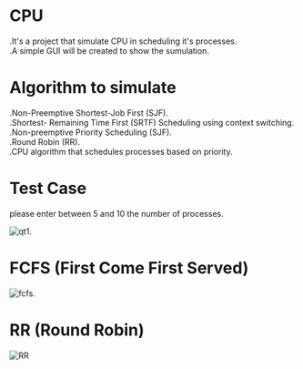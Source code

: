 # CPU

.It's a project that simulate CPU in scheduling it's processes.<br />
.A simple GUI will be created to show the sumulation.<br />

# Algorithm to simulate

.Non-Preemptive Shortest-Job First (SJF).<br />
.Shortest- Remaining Time First (SRTF) Scheduling using context switching.<br />
.Non-preemptive Priority Scheduling (SJF).<br />
.Round Robin (RR).<br />
.CPU algorithm that schedules processes based on priority.<br />

# Test Case

please enter between 5 and 10 the number of processes.<br />

![qt1](https://user-images.githubusercontent.com/96313979/169564933-1ca65494-a958-4e95-9408-c915b05495b9.png).<br />

# FCFS (First Come First Served)
![fcfs](https://user-images.githubusercontent.com/96313979/169570012-7d513e41-3d71-4416-9ae2-85ba2a13a0e0.png).<br />

# RR (Round Robin)
![RR](https://user-images.githubusercontent.com/96313979/169569699-056bbdb1-d3c2-4142-b1ce-b93ad73b0c25.png) <br />
